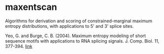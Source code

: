 maxentscan
==========

Algorithms for derivation and scoring of constrained-marginal maximum entropy distributions, with applications to 5' and 3' splice sites.

Yeo, G. and Burge, C. B. (2004). Maximum entropy modeling of short sequence motifs with applications to RNA splicing signals. J. Comp. Biol. 11, 377-394. [link](http://dx.doi.org/10.1089/1066527041410418)
